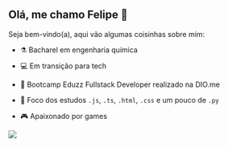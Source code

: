 ## Olá, me chamo Felipe :wave:

Seja bem-vindo(a), aqui vão algumas coisinhas sobre mim:

- :alembic: Bacharel em engenharia química

- :computer: Em transição para tech

- :seedling: Bootcamp Eduzz Fullstack Developer realizado na DIO.me

- :book: Foco dos estudos `.js`, `.ts`, `.html`, `.css` e um pouco de `.py`

- :video_game: Apaixonado por games

<img src="https://github-readme-stats.vercel.app/api/top-langs/?username=febatis&layout=compact&theme=react">
